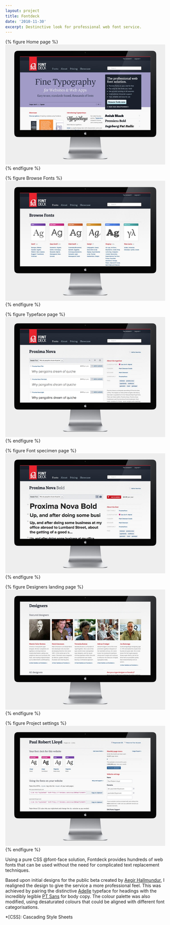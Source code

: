 ```yaml
---
layout: project
title: Fontdeck
date: '2010-11-30'
excerpt: Destinctive look for professional web font service.
---
```

{% figure Home page %}
![](/assets/images/projects/fontdeck/0.jpg)
{% endfigure %}

{% figure Browse Fonts %}
![](/assets/images/projects/fontdeck/1.jpg)
{% endfigure %}

{% figure Typeface page %}
![](/assets/images/projects/fontdeck/2.jpg)
{% endfigure %}

{% figure Font specimen page %}
![](/assets/images/projects/fontdeck/3.jpg)
{% endfigure %}

{% figure Designers landing page %}
![](/assets/images/projects/fontdeck/4.jpg)
{% endfigure %}

{% figure Project settings %}
![](/assets/images/projects/fontdeck/5.jpg)
{% endfigure %}

Using a pure CSS @font-face solution, Fontdeck provides hundreds of web fonts that can be used without the need for complicated text replacement techniques.

Based upon initial designs for the public beta created by [Aegir Hallmundur][1], I realigned the design to give the service a more professional feel. This was achieved by pairing the distinctive [Adelle][2] typeface for headings with the incredibly legible [PT Sans][3] for body copy. The colour palette was also modified, using desaturated colours that could be aligned with different font categorisations.

[1]: http://aegir.me/work/fontdeck/
[2]: http://fontdeck.com/typeface/adelle
[3]: http://fontdeck.com/typeface/ptsans

*[CSS]: Cascading Style Sheets